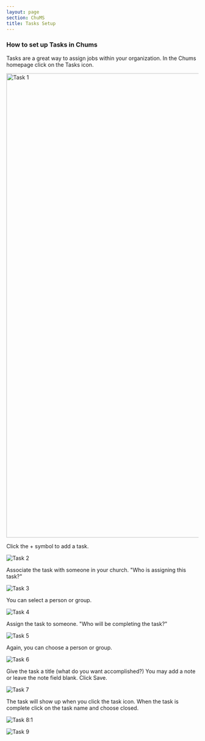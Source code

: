 ```yaml
---
layout: page
section: ChuMS
title: Tasks Setup
---
```


### How to set up Tasks in Chums

Tasks are a great way to assign jobs within your organization. In the Chums homepage click on the Tasks icon.

<img width="1214" alt="Task 1" src="https://github.com/LiveChurchSolutions/ChurchAppsSupport/assets/127863068/951ccc8d-75ae-4ca1-bc90-8c34dd658a01">

Click the + symbol to add a task.

![Task 2](https://github.com/LiveChurchSolutions/ChurchAppsSupport/assets/127863068/281ad8d1-5de0-46d5-9341-8d410af6af9a)

Associate the task with someone in your church. "Who is assigning this task?"

![Task 3](https://github.com/LiveChurchSolutions/ChurchAppsSupport/assets/127863068/99def059-342d-4c31-93ef-60884c910755)

You can select a person or group.

![Task 4](https://github.com/LiveChurchSolutions/ChurchAppsSupport/assets/127863068/365c30aa-ea16-407f-aacf-e2ff0542cf53)

Assign the task to someone. "Who will be completing the task?"

![Task 5](https://github.com/LiveChurchSolutions/ChurchAppsSupport/assets/127863068/e14249f3-2cdd-414e-bc97-7a185f5b7ea7)

Again, you can choose a person or group.

![Task 6](https://github.com/LiveChurchSolutions/ChurchAppsSupport/assets/127863068/228c2d3a-e2bc-4a67-a4b4-3dc9ef9541ac)

Give the task a title (what do you want accomplished?) You may add a note or leave the note field blank. Click Save.

![Task 7](https://github.com/LiveChurchSolutions/ChurchAppsSupport/assets/127863068/f13de61f-a3a8-4495-a2a7-280bbe25b96c)

The task will show up when you click the task icon. When the task is complete click on the task name and choose closed.

![Task 8:1](https://github.com/LiveChurchSolutions/ChurchAppsSupport/assets/127863068/c30e94ca-109d-4a93-8549-2aea0e8cb8b9)

![Task 9](https://github.com/LiveChurchSolutions/ChurchAppsSupport/assets/127863068/aa5251f4-b3f1-42f4-ab41-a4d4d2c748c0)
